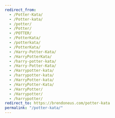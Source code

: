 ```yaml
---
redirect_from:
  - /Potter-Kata/
  - /Potter-kata/
  - /potter/
  - /Potter/
  - /POTTER/
  - /PotterKata/
  - /potterkata/
  - /PotterKata/
  - /Harry-Potter-Kata/
  - /HarryPotterKata/
  - /harry-potter-kata/
  - /Harry-Potter-Kata/
  - /Harrypotter-kata/
  - /harrypotter-kata/
  - /HarryPotter-kata/
  - /HarryPotter-Kata/
  - /HarryPotter/
  - /Harrypotter/
  - /harrypotter/
redirect_to: https://brendoneus.com/potter-kata
permalink: "/potter-kata/"
---
```

